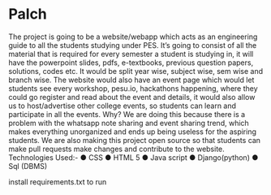 # Palch
The project is going to be a website/webapp which acts as an engineering guide to all the students studying under
PES. It’s going to consist of all the material that is required for every semester a student is studying in, it will have
the powerpoint slides, pdfs, e-textbooks, previous question papers, solutions, codes etc. It would be split year wise,
subject wise, sem wise and branch wise.
The website would also have an event page which would let students see every workshop, pesu.io, hackathons
happening, where they could go register and read about the event and details, it would also allow us to host/advertise
other college events, so students can learn and participate in all the events.
Why? We are doing this because there is a problem with the whatsapp note sharing and event sharing trend, which
makes everything unorganized and ends up being useless for the aspiring students.
We are also making this project open source so that students can make pull requests make changes and contribute
to the website.
Technologies Used:-
● CSS
● HTML 5
● Java script
● Django(python)
● Sql (DBMS)

install requirements.txt to run
